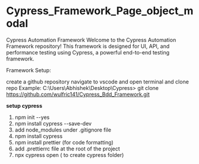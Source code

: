 # Cypress_Framework_Page_object_modal

Cypress Automation Framework Welcome to the Cypress Automation Framework repository! This framework is designed for UI, API, and performance testing using Cypress, a powerful end-to-end testing framework.

Framework Setup:

create a github repository
navigate to vscode and open terminal and clone repo
Example: C:\Users\Abhishek\Desktop\Cypress> git clone https://github.com/wulfric141/Cypress_Bdd_Framework.git

**setup cypress**
1. npm init --yes
2. npm install cypress --save-dev
3. add node_modules under .gitignore file
4. npm install cypress
5. npm install prettier (for code formatting)
6. add .prettierrc file at the root of the project
7. npx cypress open ( to create cypress folder)

